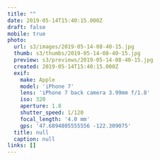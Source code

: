 ```yaml
---
title: ""
date: 2019-05-14T15:40:15.000Z
draft: false
mobile: true
photo:
  url: s3/images/2019-05-14-08-40-15.jpg
  thumb: s3/thumbs/2019-05-14-08-40-15.jpg
  preview: s3/previews/2019-05-14-08-40-15.jpg
  created: 2019-05-14T15:40:15.000Z
  exif:
    make: Apple
    model: 'iPhone 7'
    lens: 'iPhone 7 back camera 3.99mm f/1.8'
    iso: 320
    aperture: 1.8
    shutter_speed: 1/120
    focal_length: '4.0 mm'
    gps: '47.6894805555556 -122.309075'
  title: null
  caption: null
links: []
---
```


